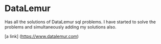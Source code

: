 # DataLemur

Has all the solutions of DataLemur sql problems.
I have started to solve the problems and simultaneously adding my solutions also.

[a link] (https://www.datalemur.com)
